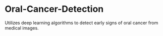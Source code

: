 # Oral-Cancer-Detection
Utilizes deep learning algorithms to detect early signs of oral cancer from medical images.
